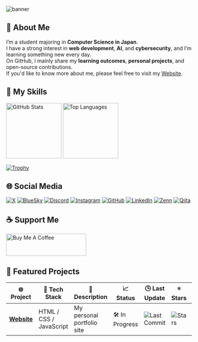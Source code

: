 ![banner](https://pbs.twimg.com/profile_banners/21089269/1737703120/1500x500)

## 👋 About Me

I’m a student majoring in **Computer Science in Japan**.  
I have a strong interest in **web development**, **AI**, and **cybersecurity**, and I’m learning something new every day.  
On GitHub, I mainly share my **learning outcomes**, **personal projects**, and open-source contributions.  
If you'd like to know more about me, please feel free to visit my [Website](https://ibit.dev/).



## 🧠 My Skills

<p align="left"> 
  <img alt="GitHub Stats" height="150px" src="https://github-readme-stats.vercel.app/api?username=ibit&hide=issues&show_icons=true&bg_color=30,e96443,904e95&title_color=fff&text_color=fff" />
  <img alt="Top Languages" height="150px" src="https://github-readme-stats.vercel.app/api/top-langs/?username=ibit&layout=compact&bg_color=30,e96443,904e95&title_color=fff&text_color=fff" />
</p>

[![Trophy](https://github-profile-trophy.vercel.app/?username=ibit&bg_color=30,e96443,904e95&title_color=fff&text_color=fff)](https://github.com/ryo-ma/github-profile-trophy)



## 🌐 Social Media

[![X](https://img.shields.io/badge/Twitter-%231DA1F2.svg?style=for-the-badge&logo=Twitter&logoColor=white)](https://twitter.com/ibit)
[![BlueSky](https://img.shields.io/badge/BlueSky-00A1F1.svg?style=for-the-badge&logo=bird&logoColor=white)](https://bsky.app/profile/ibit.bsky.social)
[![Discord](https://img.shields.io/badge/Discord-%237289DA.svg?style=for-the-badge&logo=discord&logoColor=white)](https://discord.gg/ibit.dev)
[![Instagram](https://img.shields.io/badge/Instagram-%23E4405F.svg?style=for-the-badge&logo=Instagram&logoColor=white)](https://instagram.com/yourusername)
[![GitHub](https://img.shields.io/badge/Github-181717.svg?style=for-the-badge&logo=github&logoColor=white)](https://github.com/ibit)
[![LinkedIn](https://img.shields.io/badge/LinkedIn-%230077B5.svg?style=for-the-badge&logo=linkedin&logoColor=white)](https://www.linkedin.com/in/this-is-ibit)
[![Zenn](https://img.shields.io/badge/Zenn-3EA8FF.svg?style=for-the-badge&logo=zenn&logoColor=white)](https://zenn.dev/ibit)
[![Qiita](https://img.shields.io/badge/Qiita-55C500.svg?style=for-the-badge&logo=qiita&logoColor=white)](https://qiita.com/ibit)



## ☕ Support Me

<a href="https://www.buymeacoffee.com/ibit" target="_blank">
  <img src="https://cdn.buymeacoffee.com/buttons/v2/default-yellow.png" alt="Buy Me A Coffee" height="60px" width="217px" />
</a>



## 🚀 Featured Projects

<table>
  <thead>
    <tr>
      <th>🌐 Project</th>
      <th>🔧 Tech Stack</th>
      <th>📘 Description</th>
      <th>📈 Status</th>
      <th>🕒 Last Update</th>
      <th>⭐ Stars</th>
      <th>🔗 Demo</th>
    </tr>
  </thead>
  <tbody>
    <tr>
      <td><a href="https://github.com/ibit/portfolio"><b>Website</b></a></td>
      <td>HTML / CSS / JavaScript</td>
      <td>My personal portfolio site</td>
      <td>🛠 In Progress</td>
      <td><img alt="Last Commit" src="https://img.shields.io/github/last-commit/ibit/website?style=flat-square&labelColor=343b41" /></td>
      <td><img alt="Stars" src="https://img.shields.io/github/stars/ibit/website?style=flat-square&labelColor=343b41"/></td>
      <td><a href="https://ibit.dev/">ibit.dev</a></td>
    </tr>
  </tbody>
</table>


